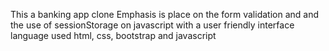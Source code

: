 This a banking app clone
Emphasis is place on the form validation and and the use of sessionStorage on javascript
with a user friendly interface
language used html, css, bootstrap and javascript
